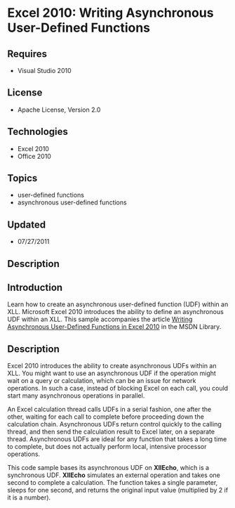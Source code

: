 # Excel 2010: Writing Asynchronous User-Defined Functions
## Requires
- Visual Studio 2010
## License
- Apache License, Version 2.0
## Technologies
- Excel 2010
- Office 2010
## Topics
- user-defined functions
- asynchronous user-defined functions
## Updated
- 07/27/2011
## Description

<h2><strong>Introduction</strong></h2>
<p>Learn how to create an asynchronous user-defined function (UDF) within an XLL. Microsoft Excel 2010 introduces the ability to define an asynchronous UDF within an XLL. This sample accompanies the article
<a href="http://msdn.microsoft.com/en-us/library/ff796219.aspx">Writing Asynchronous User-Defined Functions in Excel 2010</a> in the MSDN Library.</p>
<h2><strong>Description</strong></h2>
<p>Excel 2010 introduces the ability to create asynchronous UDFs within an XLL. You might want to use an asynchronous UDF if the operation might wait on a query or calculation, which can be an issue for network operations. In such a case, instead of blocking
 Excel on each call, you could start many asynchronous operations in parallel.</p>
<p>An Excel calculation thread calls UDFs in a serial fashion, one after the other, waiting for each call to complete before proceeding down the calculation chain. Asynchronous UDFs return control quickly to the calling thread, and then send the calculation
 result to Excel later, on a separate thread. Asynchronous UDFs are ideal for any function that takes a long time to complete, but does not actually perform local, intensive processor operations.</p>
<p>This code sample bases its asynchronous UDF on <strong>XllEcho</strong>, which is a synchronous UDF.
<strong>XllEcho</strong> simulates an external operation and takes one second to complete a calculation. The function takes a single parameter, sleeps for one second, and returns the original input value (multiplied by 2 if it is a number).</p>
